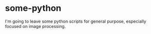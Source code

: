 # some-python
I'm going to leave some python scripts for general purpose, especially focused on image processing.
